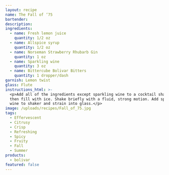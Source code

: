 ```yaml
---
layout: recipe
name: The Fall of ‘75
bartender:
description:
ingredients:
  - name: Fresh lemon juice
    quantity: 1/2 oz
  - name: Allspice syrup
    quantity: 1/2 oz
  - name: Norseman Strawberry Rhubarb Gin
    quantity: 1 oz
  - name: Sparkling wine
    quantity: 3 oz
  - name: Bittercube Bolivar Bitters
    quantity: 1 dropper/dash
garnish: Lemon twist
glass: Flute
instructions_html: >-
  <p>Add all of the ingredients except sparkling wine to a cocktail shaker and
  then fill with ice. Shake briefly with a fluid, strong motion. Add sparkling
  wine to shaker and strain into glass.</p>
image: /uploads/recipes/Fall_of_75.jpg
tags:
  - Effervescent
  - Citrusy
  - Crisp
  - Refreshing
  - Spicy
  - Fruity
  - Fall
  - Summer
products:
  - bolivar
featured: false
---
```



